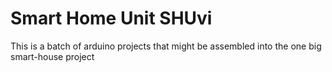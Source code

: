# Smart Home Unit SHUvi

This is a batch of arduino projects that might be assembled into the one big smart-house project
